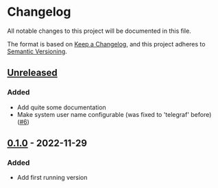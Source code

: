 <!--
SPDX-FileCopyrightText: 2022 Alexander Dahl <alex@netz39.de>
SPDX-License-Identifier: CC-BY-4.0
-->

# Changelog

All notable changes to this project will be documented in this file.

The format is based on [Keep a Changelog](https://keepachangelog.com/en/1.0.0/),
and this project adheres to [Semantic Versioning](https://semver.org/spec/v2.0.0.html).

## [Unreleased]

### Added

- Add quite some documentation
- Make system user name configurable (was fixed to 'telegraf' before)
  ([#6](https://github.com/LeSpocky/ansible-role-telegraf-docker-in-docker/issues/6))

## [0.1.0] - 2022-11-29

### Added

- Add first running version

[unreleased]: https://github.com/LeSpocky/ansible-role-telegraf-docker-in-docker/compare/v0.1.0...HEAD
[0.1.0]: https://github.com/LeSpocky/ansible-role-telegraf-docker-in-docker/releases/tag/v0.1.0
